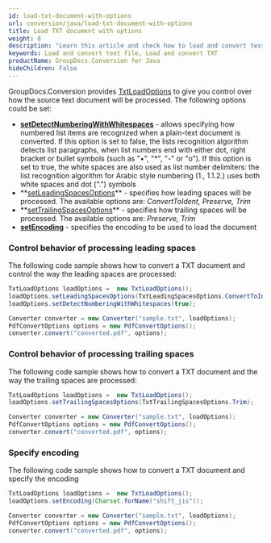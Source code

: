 ```yaml
---
id: load-txt-document-with-options
url: conversion/java/load-txt-document-with-options
title: Load TXT document with options
weight: 8
description: "Learn this article and check how to load and convert text files with advanced options using GroupDocs.Conversion for Java API."
keywords: Load and convert text file, Load and convert TXT
productName: GroupDocs.Conversion for Java
hideChildren: False
---
```

GroupDocs.Conversion provides [TxtLoadOptions](https://reference.groupdocs.com/java/conversion/com.groupdocs.conversion.options.load/TxtLoadOptions) to give you control over how the source text document will be processed. The following options could be set: 

*   **[setDetectNumberingWithWhitespaces](https://reference.groupdocs.com/java/conversion/com.groupdocs.conversion.options.load/TxtLoadOptions#setDetectNumberingWithWhitespaces(boolean))** - allows specifying how numbered list items are recognized when a plain-text document is converted. If this option is set to false, the lists recognition algorithm detects list paragraphs, when list numbers end with either dot, right bracket or bullet symbols (such as "•", "\*", "-" or "o"). If this option is set to true, the white spaces are also used as list number delimiters: the list recognition algorithm for Arabic style numbering (1., 1.1.2.) uses both white spaces and dot (".") symbols
*   **[setLeadingSpacesOptions](https://reference.groupdocs.com/java/conversion/com.groupdocs.conversion.options.load/TxtLoadOptions#setLeadingSpacesOptions(com.groupdocs.conversion.options.load.TxtLeadingSpacesOptions))** - specifies how leading spaces will be processed. The available options are: *ConvertToIdent, Preserve, Trim*
*   **[setTrailingSpacesOptions](https://reference.groupdocs.com/java/conversion/com.groupdocs.conversion.options.load/TxtLoadOptions#setTrailingSpacesOptions(com.groupdocs.conversion.options.load.TxtTrailingSpacesOptions))** - specifies how trailing spaces will be processed. The available options are: *Preserve, Trim*
*   **[setEncoding](https://reference.groupdocs.com/java/conversion/com.groupdocs.conversion.options.load/TxtLoadOptions#setEncoding(java.nio.charset.Charset))** -  specifies the encoding to be used to load the document

### Control behavior of processing leading spaces

The following code sample shows how to convert a TXT document and control the way the leading spaces are processed:

```java
TxtLoadOptions loadOptions =  new TxtLoadOptions();
loadOptions.setLeadingSpacesOptions(TxtLeadingSpacesOptions.ConvertToIndent);
loadOptions.setDetectNumberingWithWhitespaces(true);

Converter converter = new Converter("sample.txt", loadOptions);
PdfConvertOptions options = new PdfConvertOptions();
converter.convert("converted.pdf", options);
```

### Control behavior of processing trailing spaces

The following code sample shows how to convert a TXT document and the way the trailing spaces are processed:

```java
TxtLoadOptions loadOptions =  new TxtLoadOptions();
loadOptions.setTrailingSpacesOptions(TxtTrailingSpacesOptions.Trim);

Converter converter = new Converter("sample.txt", loadOptions);
PdfConvertOptions options = new PdfConvertOptions();
converter.convert("converted.pdf", options);
```

### Specify encoding

The following code sample shows how to convert a TXT document and specify the encoding

```java
TxtLoadOptions loadOptions =  new TxtLoadOptions();
loadOptions.setEncoding(Charset.forName("shift_jis"));

Converter converter = new Converter("sample.txt", loadOptions);
PdfConvertOptions options = new PdfConvertOptions();
converter.convert("converted.pdf", options);
```

